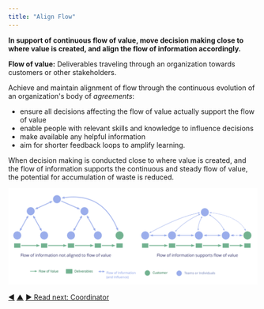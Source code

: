 ```yaml
---
title: "Align Flow"
---
```



**In support of continuous flow of value, move decision making close to where value is created, and align the flow of information accordingly.**

**Flow of value:** Deliverables traveling through an organization towards customers or other stakeholders.

Achieve and maintain alignment of flow through the continuous evolution of an organization's body of <dfn data-info="Agreement: An agreed upon guideline, process, protocol or policy designed to guide the flow of value.">agreements</dfn>:

-   ensure all decisions affecting the flow of value actually support the flow of value
-   enable people with relevant skills and knowledge to influence decisions
-   make available any helpful information
-   aim for shorter feedback loops to amplify learning.

When decision making is conducted close to where value is created, and the flow of information supports the continuous and steady flow of value, the potential for accumulation of waste is reduced.

![Aligning the flow of information to support the flow of value](img/workflow-and-value/align-flow.png)


<div class="bottom-nav">
<a href="timebox-activities.html" title="Back to: Timebox Activities">◀</a> <a href="organizing-work.html" title="Up: Organizing Work">▲</a> <a href="coordinator.html" title="">▶ Read next: Coordinator</a>
</div>
